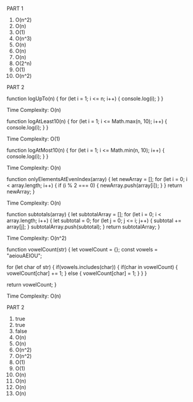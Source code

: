 PART 1

1. O(n^2)
2. O(n)
3. O(1)
4. O(n^3)
5. O(n)
6. O(n)
7. O(n)
8. O(2^n)
9. O(1)
10. O(n^2)

PART 2

function logUpTo(n) {
  for (let i = 1; i <= n; i++) {
    console.log(i);
  }
}

Time Complexity: O(n)

function logAtLeast10(n) {
  for (let i = 1; i <= Math.max(n, 10); i++) {
    console.log(i);
  }
}

Time Complexity: O(1)

function logAtMost10(n) {
  for (let i = 1; i <= Math.min(n, 10); i++) {
    console.log(i);
  }
}

Time Complexity: O(n)

function onlyElementsAtEvenIndex(array) {
  let newArray = [];
  for (let i = 0; i < array.length; i++) {
    if (i % 2 === 0) {
      newArray.push(array[i]);
    }
  }
  return newArray;
}

Time Complexity: O(n)

function subtotals(array) {
  let subtotalArray = [];
  for (let i = 0; i < array.length; i++) {
    let subtotal = 0;
    for (let j = 0; j <= i; j++) {
      subtotal += array[j];
    }
    subtotalArray.push(subtotal);
  }
  return subtotalArray;
}

Time Complexity: O(n^2)

function vowelCount(str) {
  let vowelCount = {};
  const vowels = "aeiouAEIOU";

  for (let char of str) {
    if(vowels.includes(char)) {
      if(char in vowelCount) {
        vowelCount[char] += 1;
      } else {
        vowelCount[char] = 1;
      }
    }
  }

  return vowelCount;
}

Time Complexity: O(n)


PART 2

1. true
2. true
3. false
4. O(n)
5. O(n)
6. O(n^2)
7. O(n^2)
8. O(1)
9. O(1)
10. O(n)
11. O(n)
12. O(n)
13. O(n)